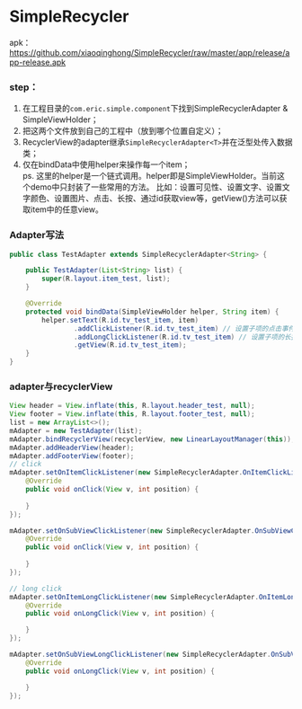 # SimpleRecycler
apk：https://github.com/xiaoqinghong/SimpleRecycler/raw/master/app/release/app-release.apk  
### step：
1. 在工程目录的```com.eric.simple.component```下找到SimpleRecyclerAdapter &amp; SimpleViewHolder；
2. 把这两个文件放到自己的工程中（放到哪个位置自定义）；
3. RecyclerView的adapter继承```SimpleRecyclerAdapter<T>```并在泛型处传入数据类；
4. 仅在bindData中使用helper来操作每一个item；  
ps. 这里的helper是一个链式调用。helper即是SimpleViewHolder。当前这个demo中只封装了一些常用的方法。
比如：设置可见性、设置文字、设置文字颜色、设置图片、点击、长按、通过id获取view等，getView()方法可以获取item中的任意view。
### Adapter写法
```java
public class TestAdapter extends SimpleRecyclerAdapter<String> {

    public TestAdapter(List<String> list) {
        super(R.layout.item_test, list);
    }

    @Override
    protected void bindData(SimpleViewHolder helper, String item) {
        helper.setText(R.id.tv_test_item, item)
                .addClickListener(R.id.tv_test_item) // 设置子项的点击事件监听
                .addLongClickListener(R.id.tv_test_item) // 设置子项的长按事件监听
                .getView(R.id.tv_test_item);
    }
}
```
### adapter与recyclerView  

```java
View header = View.inflate(this, R.layout.header_test, null);
View footer = View.inflate(this, R.layout.footer_test, null);
list = new ArrayList<>();
mAdapter = new TestAdapter(list);
mAdapter.bindRecyclerView(recyclerView, new LinearLayoutManager(this));
mAdapter.addHeaderView(header);
mAdapter.addFooterView(footer);
// click
mAdapter.setOnItemClickListener(new SimpleRecyclerAdapter.OnItemClickListener() {
    @Override
    public void onClick(View v, int position) {
        
    }
});

mAdapter.setOnSubViewClickListener(new SimpleRecyclerAdapter.OnSubViewClickListener() {
    @Override
    public void onClick(View v, int position) {
        
    }
});

// long click
mAdapter.setOnItemLongClickListener(new SimpleRecyclerAdapter.OnItemLongClickListener() {
    @Override
    public void onLongClick(View v, int position) {

    }
});

mAdapter.setOnSubViewLongClickListener(new SimpleRecyclerAdapter.OnSubViewLongClickListener() {
    @Override
    public void onLongClick(View v, int position) {

    }
});
```
